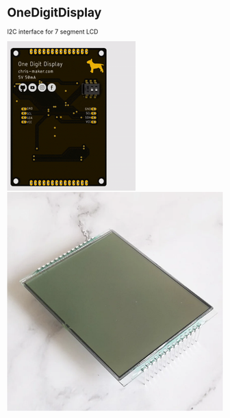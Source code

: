 # OneDigitDisplay
I2C interface for 7 segment LCD


![OneDigitDisplay Iannella Christian](https://github.com/ChristianIannella/OneDigitDisplay/blob/main/Media/OneDigitDisplay%203D.gif)
![OneDigitDisplay](https://github.com/ChristianIannella/OneDigitDisplay/blob/main/Media/7%20segment%20lcd.png)
